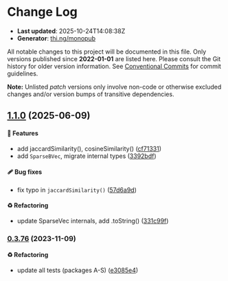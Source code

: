 # Change Log

- **Last updated**: 2025-10-24T14:08:38Z
- **Generator**: [thi.ng/monopub](https://thi.ng/monopub)

All notable changes to this project will be documented in this file.
Only versions published since **2022-01-01** are listed here.
Please consult the Git history for older version information.
See [Conventional Commits](https://conventionalcommits.org/) for commit guidelines.

**Note:** Unlisted _patch_ versions only involve non-code or otherwise excluded changes
and/or version bumps of transitive dependencies.

## [1.1.0](https://github.com/thi-ng/umbrella/tree/@thi.ng/sparse@1.1.0) (2025-06-09)

#### 🚀 Features

- add jaccardSimilarity(), cosineSimilarity() ([cf71331](https://github.com/thi-ng/umbrella/commit/cf71331))
- add `SparseBVec`, migrate internal types ([3392bdf](https://github.com/thi-ng/umbrella/commit/3392bdf))

#### 🩹 Bug fixes

- fix typo in `jaccardSimilarity()` ([57d6a9d](https://github.com/thi-ng/umbrella/commit/57d6a9d))

#### ♻️ Refactoring

- update SparseVec internals, add .toString() ([331c99f](https://github.com/thi-ng/umbrella/commit/331c99f))

### [0.3.76](https://github.com/thi-ng/umbrella/tree/@thi.ng/sparse@0.3.76) (2023-11-09)

#### ♻️ Refactoring

- update all tests (packages A-S) ([e3085e4](https://github.com/thi-ng/umbrella/commit/e3085e4))
